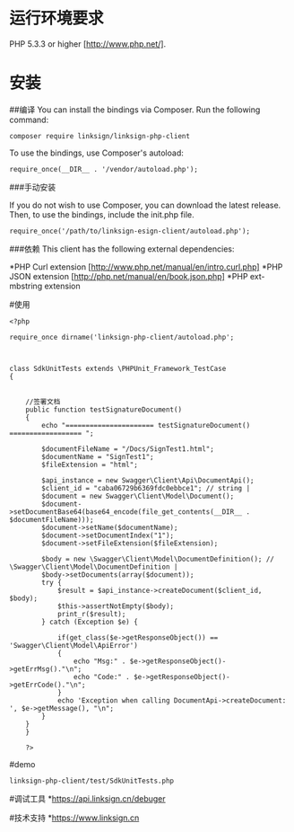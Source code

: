 # 运行环境要求
PHP 5.3.3 or higher [http://www.php.net/].

# 安装
##编译
You can install the bindings via Composer. Run the following command:
```
composer require linksign/linksign-php-client
```
To use the bindings, use Composer's autoload:
```
require_once(__DIR__ . '/vendor/autoload.php');
```
###手动安装

If you do not wish to use Composer, you can download the latest release. Then, to use the bindings, include the init.php file.
```
require_once('/path/to/linksign-esign-client/autoload.php');
```
###依赖
This client has the following external dependencies:

*PHP Curl extension [http://www.php.net/manual/en/intro.curl.php]
*PHP JSON extension [http://php.net/manual/en/book.json.php]
*PHP ext-mbstring extension

#使用
```
<?php
 
require_once dirname('linksign-php-client/autoload.php';

 

class SdkUnitTests extends \PHPUnit_Framework_TestCase
{
	 

	//签署文档
	public function testSignatureDocument()
    {
		echo "====================== testSignatureDocument() ================== ";

		$documentFileName = "/Docs/SignTest1.html";
		$documentName = "SignTest1";
		$fileExtension = "html";

		$api_instance = new Swagger\Client\Api\DocumentApi();
		$client_id = "caba06729b6369fdc0ebbce1"; // string | 
		$document = new Swagger\Client\Model\Document();
		$document->setDocumentBase64(base64_encode(file_get_contents(__DIR__ . $documentFileName)));
		$document->setName($documentName);
		$document->setDocumentIndex("1");
		$document->setFileExtension($fileExtension);

		$body = new \Swagger\Client\Model\DocumentDefinition(); // \Swagger\Client\Model\DocumentDefinition | 
		$body->setDocuments(array($document));
 		try { 
			$result = $api_instance->createDocument($client_id, $body);
			$this->assertNotEmpty($body);
			print_r($result);
		} catch (Exception $e) {

 			if(get_class($e->getResponseObject()) == 'Swagger\Client\Model\ApiError')
			{
				echo "Msg:" . $e->getResponseObject()->getErrMsg()."\n";
				echo "Code:" . $e->getResponseObject()->getErrCode()."\n";
			}
			echo 'Exception when calling DocumentApi->createDocument: ', $e->getMessage(), "\n";
		}
    }
    }
    
    ?>
```
#demo
```
linksign-php-client/test/SdkUnitTests.php
```
#调试工具
*https://api.linksign.cn/debuger

#技术支持
*https://www.linksign.cn
